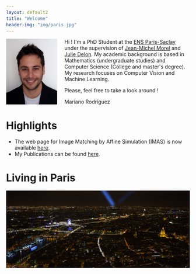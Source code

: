 ```yaml
---
layout: default2
title: "Welcome"
header-img: "img/paris.jpg"
---
```


<div style="float:left; width:160px" > <img src="/img/mariano.jpg" alt="Mariano Rodríguez" width="140px"></div>

Hi ! I'm a PhD Student at the [ENS Paris-Saclay](http://www.ens-cachan.fr/) under the supervision of [Jean-Michel Morel](https://sites.google.com/site/jeanmichelmorelcmlaenscachan/) and [Julie Delon](https://delon.wp.imt.fr/). My academic background is based in Mathematics (undergraduate studies) and Computer Science (College and master's degree). My research focuses on Computer Vision and Machine Learning.

Please, feel free to take a look around !

Mariano Rodríguez


Highlights
====================

- The web page for Image Matching by Affine Simulation (IMAS) is now available [here](/imas).
- My Publications can be found <a href="{{ site.baseurl }}/publications">here</a>.


Living in Paris
====================

<img src="/img/paris.jpg" alt="Paris">

